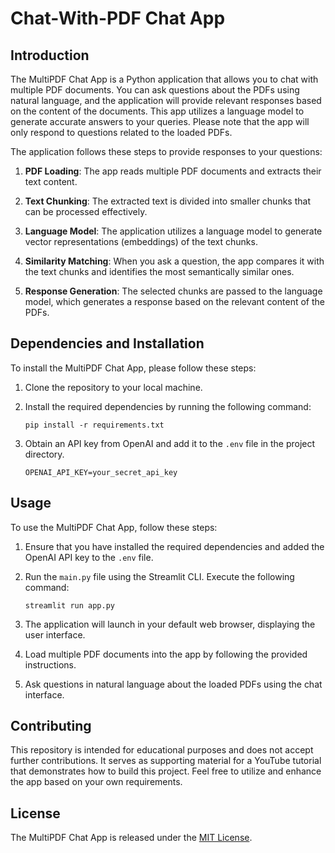 # Chat-With-PDF Chat App

## Introduction

The MultiPDF Chat App is a Python application that allows you to chat with multiple PDF documents. You can ask questions about the PDFs using natural language, and the application will provide relevant responses based on the content of the documents. This app utilizes a language model to generate accurate answers to your queries. Please note that the app will only respond to questions related to the loaded PDFs.

The application follows these steps to provide responses to your questions:

1. **PDF Loading**: The app reads multiple PDF documents and extracts their text content.

2. **Text Chunking**: The extracted text is divided into smaller chunks that can be processed effectively.

3. **Language Model**: The application utilizes a language model to generate vector representations (embeddings) of the text chunks.

4. **Similarity Matching**: When you ask a question, the app compares it with the text chunks and identifies the most semantically similar ones.

5. **Response Generation**: The selected chunks are passed to the language model, which generates a response based on the relevant content of the PDFs.

## Dependencies and Installation

To install the MultiPDF Chat App, please follow these steps:

1. Clone the repository to your local machine.

2. Install the required dependencies by running the following command:
   ```
   pip install -r requirements.txt
   ```

3. Obtain an API key from OpenAI and add it to the `.env` file in the project directory.
   ```commandline
   OPENAI_API_KEY=your_secret_api_key
   ```

## Usage

To use the MultiPDF Chat App, follow these steps:

1. Ensure that you have installed the required dependencies and added the OpenAI API key to the `.env` file.

2. Run the `main.py` file using the Streamlit CLI. Execute the following command:
   ```
   streamlit run app.py
   ```

3. The application will launch in your default web browser, displaying the user interface.

4. Load multiple PDF documents into the app by following the provided instructions.

5. Ask questions in natural language about the loaded PDFs using the chat interface.

## Contributing

This repository is intended for educational purposes and does not accept further contributions. It serves as supporting material for a YouTube tutorial that demonstrates how to build this project. Feel free to utilize and enhance the app based on your own requirements.

## License

The MultiPDF Chat App is released under the [MIT License](https://opensource.org/licenses/MIT).
```
